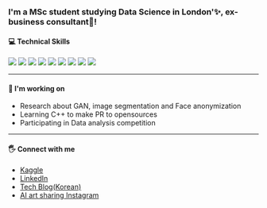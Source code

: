 ### I'm a MSc student studying Data Science in London'✨, ex-business consultant💼!

#### 💻 Technical Skills
<p align = 'left'>
<img src="https://img.shields.io/badge/Python-3766AB?style=flat-square&logo=Python&logoColor=white"/></a>
<img src="https://img.shields.io/badge/C++-00599C?style=flat-square&logo=cplusplus&logoColor=white"/></a>
<img src="https://img.shields.io/badge/Java-F7DF1E?style=flat-square&logo=JavaScript&logoColor=white"/></a>
<img src="https://img.shields.io/badge/JavaScript-F7DF1E?style=flat-square&logo=JavaScript&logoColor=white"/></a>
<img src="https://img.shields.io/badge/SQL-A4373A?style=flat-square&logo=Microsoft Access&logoColor=white"/></a>
<img src="https://img.shields.io/badge/HTML-E34F26?style=flat-square&logo=HTML5&logoColor=white"/></a>
<img src="https://img.shields.io/badge/CSS-1572B6?style=flat-square&logo=CSS3&logoColor=white"/></a>
<img src="https://img.shields.io/badge/TensorFlow-FF6F00?style=flat-square&logo=TensorFlow&logoColor=white"/></a>
<img src="https://img.shields.io/badge/Pytorch-EE4C2C?style=flat-square&logo=TensorFlow&logoColor=white"/></a>

</p>
<hr>

#### 🎯 I'm working on 
- Research about GAN, image segmentation and Face anonymization
- Learning C++ to make PR to opensources
- Participating in Data analysis competition
<hr>

#### 🖐 Connect with me

- [Kaggle](https://www.kaggle.com/bell2psy) 
- [LinkedIn](https://www.linkedin.com/in/soyoung-park/)  
- [Tech Blog(Korean)](https://psygo22.tistory.com/)
-  [AI art sharing Instagram](https://www.instagram.com/oh_my_gan/)


